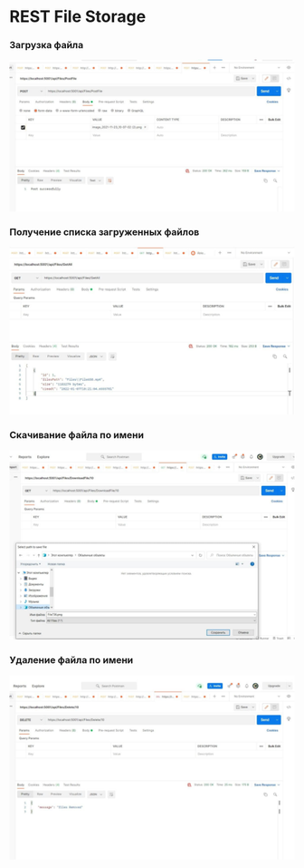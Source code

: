 # REST File Storage
### Загрузка файла
![POSTadd](/screens/postadd.jpg)
### Получение списка загруженных файлов
![GETall](/screens/getall.jpg)
### Скачивание файла по имени
![getdownload](/screens/getdownload.jpg)
### Удаление файла по имени
![delete](/screens/delete.jpg)
